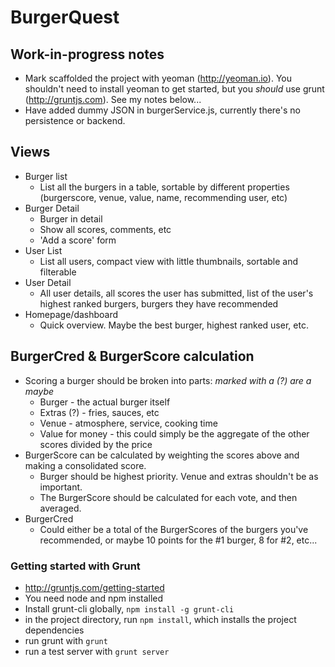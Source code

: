 # BurgerQuest

## Work-in-progress notes

* Mark scaffolded the project with yeoman (http://yeoman.io). You shouldn't need to install yeoman to get started, but you _should_ use grunt (http://gruntjs.com).  See my notes below...
* Have added dummy JSON in burgerService.js, currently there's no persistence or backend.


## Views

* Burger list
    * List all the burgers in a table, sortable by different properties (burgerscore, venue, value, name, recommending user, etc)
* Burger Detail
    * Burger in detail
    * Show all scores, comments, etc
    * 'Add a score' form
* User List
    * List all users, compact view with little thumbnails, sortable and filterable
* User Detail
    * All user details, all scores the user has submitted, list of the user's highest ranked burgers, burgers they have recommended
* Homepage/dashboard
    * Quick overview. Maybe the best burger, highest ranked user, etc.


## BurgerCred & BurgerScore calculation

* Scoring a burger should be broken into parts:  _marked with a (?) are a maybe_
    * Burger - the actual burger itself
    * Extras (?) - fries, sauces, etc
    * Venue - atmosphere, service, cooking time
    * Value for money - this could simply be the aggregate of the other scores divided by the price
* BurgerScore can be calculated by weighting the scores above and making a consolidated score.
    * Burger should be highest priority. Venue and extras shouldn't be as important.
    * The BurgerScore should be calculated for each vote, and then averaged.
* BurgerCred
    * Could either be a total of the BurgerScores of the burgers you've recommended, or maybe 10 points for the #1 burger, 8 for #2, etc...



### Getting started with Grunt

* http://gruntjs.com/getting-started
* You need node and npm installed
* Install grunt-cli globally, `npm install -g grunt-cli`
* in the project directory, run `npm install`, which installs the project dependencies
* run grunt with `grunt`
* run a test server with `grunt server`
